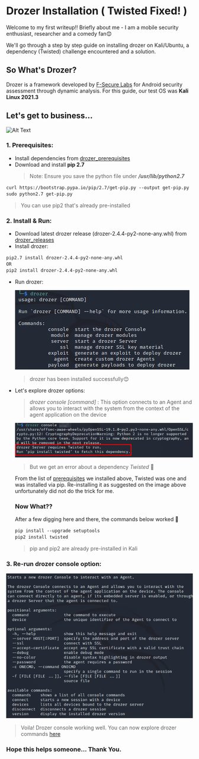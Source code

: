 # Drozer Installation ( Twisted Fixed! )
Welcome to my first writeup!! Briefly about me - I am a mobile security enthusiast, researcher and a comedy fan:blush:

We'll go through a step by step guide on installing drozer on Kali/Ubuntu, a dependency (Twisted) challenge encountered and a solution.

## So What's Drozer?
Drozer is a framework developed by [F-Secure Labs](https://labs.f-secure.com/tools/drozer/) for Android security assessment through dynamic analysis.
For this guide, our test OS was **Kali Linux 2021.3**

## Let's get to business...
 ![Alt Text](https://media.giphy.com/media/1qPQfteuMNBqRyr4yH/giphy.gif)

### 1. Prerequisites:
- Install dependencies from [drozer_prerequisites](https://github.com/FSecureLABS/drozer#prerequisites)
- Download and install **pip 2.7** 
   > Note: Ensure you save the python file under ***/usr/lib/python2.7***
```markdown
curl https://bootstrap.pypa.io/pip/2.7/get-pip.py --output get-pip.py
sudo python2.7 get-pip.py
```
   > You can use pip2 that's already pre-installed

### 2. Install & Run:
- Download latest drozer release (drozer-2.4.4-py2-none-any.whl) from [drozer_releases](https://github.com/FSecureLABS/drozer/releases)
- Install drozer:
```markdown
pip2.7 install drozer-2.4.4-py2-none-any.whl
OR
pip2 install drozer-2.4.4-py2-none-any.whl
```
- Run drozer:

    ![alt text](https://github.com/Cherry-Oh/Cherry-Oh.github.io/blob/main/drozer_run.png?raw=true)
   
   > drozer has been installed successfully:blush:

- Let's explore drozer options:
   > *drozer console [command]* : This option connects to an Agent and allows you to interact with the system from the context of the agent application on the device

   ![alt text](https://github.com/Cherry-Oh/Cherry-Oh.github.io/blob/main/drozer_connect.png?raw=true)
   
   > But we get an error about a dependency *Twisted* :thinking:
   
   From the list of [prerequisites](https://github.com/FSecureLABS/drozer#prerequisites) we installed above, Twisted was one and was installed via pip.
   Re-installing it as suggested on the image above unfortunately did not do the trick for me.
   
   ### Now What??
   
   After a few digging here and there, the commands below worked :raised_hands:
   ```markdown
   pip install --upgrade setuptools
   pip2 install twisted
   ```
   > pip and pip2 are already pre-installed in Kali
 

### 3. Re-run drozer console option:

   ![alt text](https://github.com/Cherry-Oh/Cherry-Oh.github.io/blob/main/drozer_finale.png?raw=true)

   > Voila! Drozer console working well. You can now explore drozer commands [here](https://gist.github.com/castexyz/2ef12840fccbf3b4ef7b6446d24a9352)



### Hope this helps someone... Thank You.
